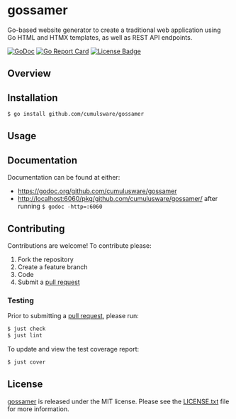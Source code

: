 # gossamer

Go-based website generator to create a traditional web application using Go HTML
and HTMX templates, as well as REST API endpoints.

[![GoDoc][godoc badge]][godoc link]
[![Go Report Card][report badge]][report card]
[![License Badge][license badge]][LICENSE.txt]

## Overview

## Installation

```bash
$ go install github.com/cumulsware/gossamer
```

## Usage

## Documentation

Documentation can be found at either:

- <https://godoc.org/github.com/cumulusware/gossamer>
- <http://localhost:6060/pkg/github.com/cumulusware/gossamer/> after running `$
godoc -http=:6060`

## Contributing

Contributions are welcome! To contribute please:

1. Fork the repository
2. Create a feature branch
3. Code
4. Submit a [pull request][]

### Testing

Prior to submitting a [pull request][], please run:

```bash
$ just check
$ just lint
```

To update and view the test coverage report:

```bash
$ just cover
```

## License

[gossamer][] is released under the MIT license. Please see the
[LICENSE.txt][] file for more information.

[godoc badge]: https://godoc.org/github.com/cumulusware/gossamer?status.svg
[godoc link]: https://godoc.org/github.com/cumulusware/gossamer
[gossamer]: https://github.com/cumulusware/gossamer
[LICENSE.txt]: https://github.com/cumulusware/gossamer/blob/master/LICENSE.txt
[license badge]: https://img.shields.io/badge/license-MIT-blue.svg
[pull request]: https://help.github.com/articles/using-pull-requests
[report badge]: https://goreportcard.com/badge/github.com/cumulusware/gossamer
[report card]: https://goreportcard.com/report/github.com/cumulusware/gossamer
